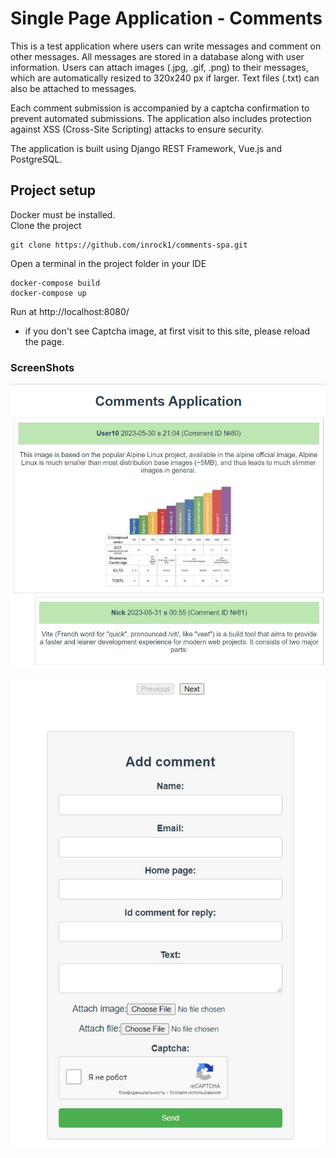 # Single Page Application - Comments
This is a test application where users can write messages and comment on other messages. All messages are stored in a database along with user information. Users can attach images (.jpg, .gif, .png) to their messages, which are automatically resized to 320x240 px if larger. Text files (.txt) can also be attached to messages.

Each comment submission is accompanied by a captcha confirmation to prevent automated submissions. The application also includes protection against XSS (Cross-Site Scripting) attacks to ensure security.

The application is built using Django REST Framework, Vue.js and PostgreSQL.  

## Project setup
Docker must be installed.  
Clone the project
```
git clone https://github.com/inrock1/comments-spa.git
```
Open a terminal in the project folder in your IDE  
```
docker-compose build
docker-compose up
```
Run at http://localhost:8080/
* if you don't see Captcha image, at first visit to this site, please reload the page.

### ScreenShots
![img_1.jpg](./readme_images/Screenshot_1.jpg)

![img_2.jpg](./readme_images/Screenshot_2.jpg)

